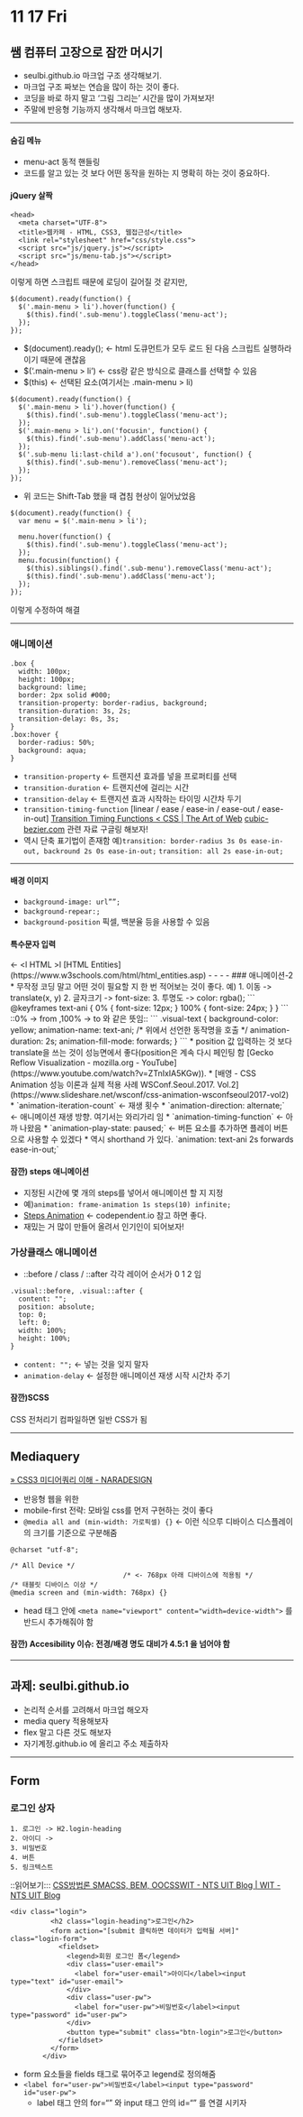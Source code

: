 # 11 17 Fri
## 쌤 컴퓨터 고장으로 잠깐 머시기
* seulbi.github.io 마크업 구조 생각해보기.
* 마크업 구조 짜보는 연습을 많이 하는 것이 좋다.
* 코딩을 바로 하지 말고 ‘그림 그리는’ 시간을 많이 가져보자!
* 주말에 반응형 기능까지 생각해서 마크업 해보자.
- - - -
#### 숨김 메뉴
* menu-act 동적 핸들링
* 코드를 알고 있는 것 보다 어떤 동작을 원하는 지 명확히 하는 것이 중요하다.
#### jQuery 살짝 
```
<head>
  <meta charset="UTF-8">
  <title>웹카페 - HTML, CSS3, 웹접근성</title>
  <link rel="stylesheet" href="css/style.css">
  <script src="js/jquery.js"></script>
  <script src="js/menu-tab.js"></script>
</head>
```
이렇게 하면 스크립트 때문에 로딩이 길어질 것 같지만,
```
$(document).ready(function() {
  $('.main-menu > li').hover(function() {
    $(this).find('.sub-menu').toggleClass('menu-act');
  });
});
```
* $(document).ready(); <- html 도큐먼트가 모두 로드 된 다음 스크립트 실행하라 이기 때문에 괜찮음
* $(‘.main-menu > li’) <- css랑 같은 방식으로 클래스를 선택할 수 있음
* $(this) <- 선택된 요소(여기서는 .main-menu > li)
```
$(document).ready(function() {
  $('.main-menu > li').hover(function() {
    $(this).find('.sub-menu').toggleClass('menu-act');
  });
  $('.main-menu > li').on('focusin', function() {
    $(this).find('.sub-menu').addClass('menu-act');
  });
  $('.sub-menu li:last-child a').on('focusout', function() {
    $(this).find('.sub-menu').removeClass('menu-act');
  });
});
```
* 위 코드는 Shift-Tab 했을 때 겹침 현상이 일어났었음
```
$(document).ready(function() {
  var menu = $('.main-menu > li');

  menu.hover(function() {
    $(this).find('.sub-menu').toggleClass('menu-act');
  });
  menu.focusin(function() {
    $(this).siblings().find('.sub-menu').removeClass('menu-act');
    $(this).find('.sub-menu').addClass('menu-act');
  });
});
```
이렇게 수정하여 해결
- - - -
### 애니메이션
```
.box {
  width: 100px;
  height: 100px;
  background: lime;
  border: 2px solid #000;
  transition-property: border-radius, background;
  transition-duration: 3s, 2s;
  transition-delay: 0s, 3s;
}
.box:hover {
  border-radius: 50%;
  background: aqua;
}
```
* `transition-property`  <- 트랜지션 효과를 넣을 프로퍼티를 선택
* `transition-duration` <- 트랜지션에 걸리는 시간
* `transition-delay` <- 트랜지션 효과 시작하는 타이밍 시간차 두기
* `transition-timing-function` [linear / ease / ease-in / ease-out / ease-in-out]
[Transition Timing Functions < CSS | The Art of Web](http://www.the-art-of-web.com/css/timing-function/)
[cubic-bezier.com](http://cubic-bezier.com/)
관련 자료 구글링 해보자!
* 역시 단축 표기법이 존재함
예)`transition: border-radius 3s 0s ease-in-out, backround 2s 0s ease-in-out;`
`transition: all 2s ease-in-out;`
- - - -
#### 배경 이미지
* `background-image: url””;`
* `background-repear:;`
* `background-position` 픽셀, 백분율 등을 사용할 수 있음

#### 특수문자 입력
<HTML> <- &ltl HTML &gtl
[HTML Entities](https://www.w3schools.com/html/html_entities.asp)
- - - -
### 애니메이션-2
* 무작정 코딩 말고 어떤 것이 필요할 지 한 번 적어보는 것이 좋다.
예)
	1. 이동 -> translate(x, y)
	2. 글자크기 -> font-size:
	3. 투명도 -> color: rgba();
```
@keyframes text-ani {
  0% {
    font-size: 12px;
  }
  100% {
    font-size: 24px;
  }
}
```
::0% -> from ,100% -> to 와 같은 뜻임::
```
.visual-text {
  background-color: yellow;
  animation-name: text-ani; /* 위에서 선언한 동작명을 호출 */
  animation-duration: 2s;
  animation-fill-mode: forwards;
}
```
* position 값 입력하는 것 보다 translate을 쓰는 것이 성능면에서 좋다(position은 계속 다시 페인팅 함 [Gecko Reflow Visualization - mozilla.org - YouTube](https://www.youtube.com/watch?v=ZTnIxIA5KGw)).
* [배영 - CSS Animation 성능 이론과 실제 적용 사례 WSConf.Seoul.2017. Vol.2](https://www.slideshare.net/wsconf/css-animation-wsconfseoul2017-vol2)
* `animation-iteration-count` <- 재생 횟수
* `animation-direction: alternate;` <- 애니메이션 재생 방향. 여기서는 와리가리 임
* `animation-timing-function` <- 아까 나왔음 
* `animation-play-state: paused;` <- 버튼 요소를 추가하면 플레이 버튼으로 사용할 수 있겠다
* 역시 shorthand 가 있다. `animation: text-ani 2s forwards ease-in-out;`

#### 잠깐) steps 애니메이션
* 지정된 시간에 몇 개의 steps를 넣어서 애니메이션 할 지 지정
* 예)`animation: frame-animation 1s steps(10) infinite;`
* [Steps Animation](https://codepen.io/simurai/pen/tukwj) <- codependent.io 참고 하면 좋다.
* 재밌는 거 많이 만들어 올려서 인기인이 되어보자!

### 가상클래스 애니메이션
* ::before / class / ::after 각각 레이어 순서가 0 1 2 임
```
.visual::before, .visual::after {
  content: "";
  position: absolute;
  top: 0;
  left: 0;
  width: 100%;
  height: 100%;
}
```
* `content: "";` <- 넣는 것을 잊지 말자
* `animation-delay` <- 설정한 애니메이션 재생 시작 시간차 주기

#### 잠깐)SCSS
CSS 전처리기 컴파일하면 일반 CSS가 됨
- - - -
## Mediaquery
[» CSS3 미디어쿼리 이해 - NARADESIGN](http://naradesign.net/wp/2012/05/30/1823/)
* 반응형 웹을 위한
* mobile-first 전략: 모바일 css를 먼저 구현하는 것이 좋다
* `@media all and (min-width: 가로픽셀) {}` <- 이런 식으루 디바이스 디스플레이의 크기를 기준으로 구분해줌
```
@charset "utf-8";

/* All Device */
                            /* <- 768px 아래 디바이스에 적용됨 */
/* 태블릿 디바이스 이상 */
@media screen and (min-width: 768px) {}
```
* head 태그 안에  `<meta name="viewport" content="width=device-width">` 를 반드시 추가해줘야 함

#### 잠깐) Accesibility 이슈: 전경/배경 명도 대비가 4.5:1 을 넘어야 함
- - - -
## 과제: seulbi.github.io
* 논리적 순서를 고려해서 마크업 해오자
* media query 적용해보자
* flex 말고 다른 것도 해보자
* 자기계정.github.io 에 올리고 주소 제출하자
- - - -
## Form
### 로그인 상자
	1. 로그인 -> H2.login-heading
	2. 아이디 ->
	3. 비밀번호
	4. 버튼
	5. 링크텍스트
::읽어보기::: [CSS방법론 SMACSS, BEM, OOCSSWIT - NTS UIT Blog | WIT - NTS UIT Blog](http://wit.nts-corp.com/2015/04/16/3538)
```
<div class="login">
          <h2 class="login-heading">로그인</h2>
          <form action="[submit 클릭하면 데이터가 입력될 서버]" class="login-form">
            <fieldset>
              <legend>회원 로그인 폼</legend>
              <div class="user-email">
                <label for="user-email">아이디</label><input type="text" id="user-email">
              </div>
              <div class="user-pw">
                <label for="user-pw">비밀번호</label><input type="password" id="user-pw">
              </div>
              <button type="submit" class="btn-login">로그인</button>
            </fieldset>
          </form>
        </div>
```
* form 요소들을 fields 태그로 묶어주고 legend로 정의해줌
*  `<label for="user-pw">비밀번호</label><input type="password" id="user-pw">`
	* label 태그 안의 for=“” 와 input 태그 안의 id=“” 를 연결 시키자  
